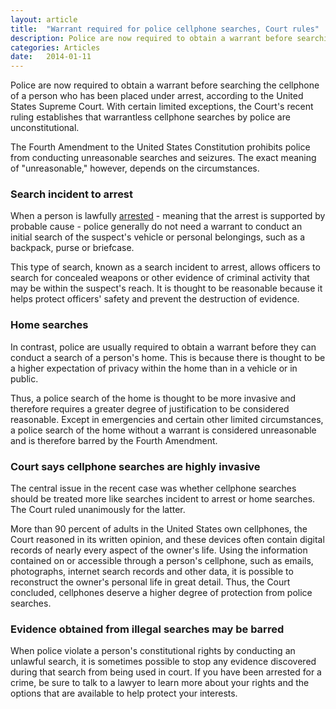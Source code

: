 ```yaml
---
layout: article
title:  "Warrant required for police cellphone searches, Court rules"
description: Police are now required to obtain a warrant before searching the cellphone of a person who has been placed under arrest, according to the United States Supreme Court. With certain limited exceptions, the Court's recent ruling establishes that warrantless cellphone searches by police are unconstitutional.
categories: Articles 
date:   2014-01-11
---
```



<p>Police are now required to obtain a warrant before searching the cellphone of a person who has been placed under arrest, according to the United States Supreme Court. With certain limited exceptions, the Court's recent ruling establishes that warrantless cellphone searches by police are unconstitutional.</p><p>The Fourth Amendment to the United States Constitution prohibits police from conducting unreasonable searches and seizures. The exact meaning of &quot;unreasonable,&quot; however, depends on the circumstances.</p><h3>Search incident to arrest</h3><p>When a person is lawfully <a href="/Criminal-Defense/What-to-Do-if-You-Are-Arrested.html">arrested</a> - meaning that the arrest is supported by probable cause - police generally do not need a warrant to conduct an initial search of the suspect's vehicle or personal belongings, such as a backpack, purse or briefcase.</p><p>This type of search, known as a search incident to arrest, allows officers to search for concealed weapons or other evidence of criminal activity that may be within the suspect's reach. It is thought to be reasonable because it helps protect officers' safety and prevent the destruction of evidence.</p><h3>Home searches</h3><p>In contrast, police are usually required to obtain a warrant before they can conduct a search of a person's home. This is because there is thought to be a higher expectation of privacy within the home than in a vehicle or in public.</p><p>Thus, a police search of the home is thought to be more invasive and therefore requires a greater degree of justification to be considered reasonable. Except in emergencies and certain other limited circumstances, a police search of the home without a warrant is considered unreasonable and is therefore barred by the Fourth Amendment.</p><h3>Court says cellphone searches are highly invasive</h3><p>The central issue in the recent case was whether cellphone searches should be treated more like searches incident to arrest or home searches. The Court ruled unanimously for the latter.</p><p>More than 90 percent of adults in the United States own cellphones, the Court reasoned in its written opinion, and these devices often contain digital records of nearly every aspect of the owner's life. Using the information contained on or accessible through a person's cellphone, such as emails, photographs, internet search records and other data, it is possible to reconstruct the owner's personal life in great detail. Thus, the Court concluded, cellphones deserve a higher degree of protection from police searches.</p><h3>Evidence obtained from illegal searches may be barred</h3><p>When police violate a person's constitutional rights by conducting an unlawful search, it is sometimes possible to stop any evidence discovered during that search from being used in court. If you have been arrested for a crime, be sure to talk to a lawyer to learn more about your rights and the options that are available to help protect your interests.</p>